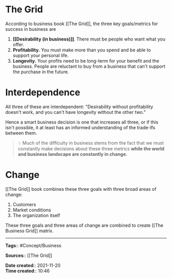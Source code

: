 # The Grid
According to business book [[The Grid]], the three key goals/metrics for success in business are
1. **[[Desirability (in business)]]**. There must be people who want what you offer. 
2. **Profitability.** You must make more than you spend and be able to support your personal life.
3. **Longevity.** Your profits need to be long-term for your benefit and the business. People are reluctant to buy from a business that can't support the purchase in the future.


# Interdependence
All three of these are interdependent:
"Desirability without profitability doesn't work, and you can't have longevity without the other two."

Hence a smart business decision is one that increases all three, or if this isn't possible, it at least has an informed understanding of the trade-lfs between them. 

> 💡 Much of the difficulty in business stems from the fact that we must constantly make decisions about these three metrics **while the world and business landscape are constantly in change.**


# Change
[[The Grid]] book combines these three goals with three broad areas of change:
1. Customers
2. Market conditions
3. The organization itself

These three goals and three areas of change are combined to create [[The Business Grid]] matrix. 



---
**Tags**:: #Concept/Business 

**Sources**:: [[The Grid]]

**Date created**:: 2021-11-20  
**Time created**:: 10:46